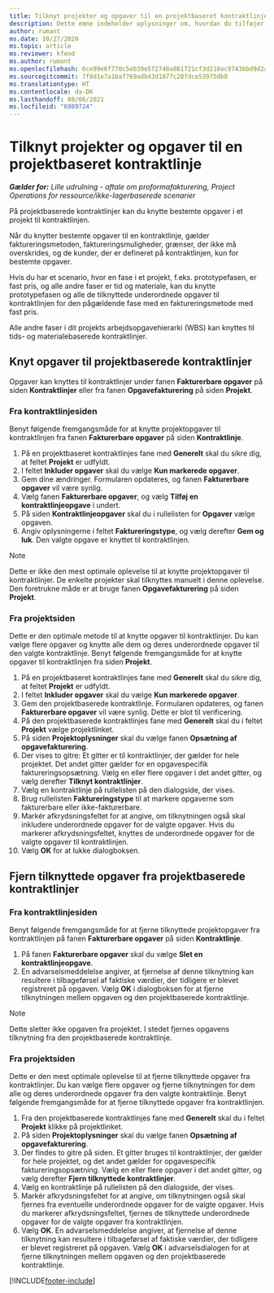 ```yaml
---
title: Tilknyt projekter og opgaver til en projektbaseret kontraktlinje - lille
description: Dette emne indeholder oplysninger om, hvordan du tilføjer og fjerner projekter og opgaver til en kontraktlinje.
author: rumant
ms.date: 10/27/2020
ms.topic: article
ms.reviewer: kfend
ms.author: rumant
ms.openlocfilehash: 6ce99e6f770c5eb39e5f2740a861721cf3d210ac9743bbd9d2a1e1a7236f368c
ms.sourcegitcommit: 7f8d1e7a16af769adb43d1877c28fdce53975db8
ms.translationtype: HT
ms.contentlocale: da-DK
ms.lasthandoff: 08/06/2021
ms.locfileid: "6989724"
---
```

# <a name="map-projects-and-tasks-to-a-project-based-contract-line"></a>Tilknyt projekter og opgaver til en projektbaseret kontraktlinje 

_**Gælder for:** Lille udrulning - aftale om proformafakturering, Project Operations for ressource/ikke-lagerbaserede scenarier_

På projektbaserede kontraktlinjer kan du knytte bestemte opgaver i et projekt til kontraktlinjen.

Når du knytter bestemte opgaver til en kontraktlinje, gælder faktureringsmetoden, faktureringsmuligheder, grænser, der ikke må overskrides, og de kunder, der er defineret på kontraktlinjen, kun for bestemte opgaver.

Hvis du har et scenario, hvor en fase i et projekt, f.eks. prototypefasen, er fast pris, og alle andre faser er tid og materiale, kan du knytte prototypefasen og alle de tilknyttede underordnede opgaver til kontraktlinjen for den pågældende fase med en faktureringsmetode med fast pris.

Alle andre faser i dit projekts arbejdsopgavehierarki (WBS) kan knyttes til tids- og materialebaserede kontraktlinjer.

## <a name="associate-tasks-to-project-based-contract-lines"></a>Knyt opgaver til projektbaserede kontraktlinjer

Opgaver kan knyttes til kontraktlinjer under fanen **Fakturerbare opgaver** på siden **Kontraktlinjer** eller fra fanen **Opgavefakturering** på siden **Projekt**.

### <a name="from-the-contract-line-page"></a>Fra kontraktlinjesiden

Benyt følgende fremgangsmåde for at knytte projektopgaver til kontraktlinjen fra fanen **Fakturerbare opgaver** på siden **Kontraktlinje**.

1. På en projektbaseret kontraktlinjes fane med **Generelt** skal du sikre dig, at feltet **Projekt** er udfyldt.
2. I feltet **Inkluder opgaver** skal du vælge **Kun markerede opgaver**.
3. Gem dine ændringer. Formularen opdateres, og fanen **Fakturerbare opgaver** vil være synlig.
4. Vælg fanen **Fakturerbare opgaver**, og vælg **Tilføj en kontraktlinjeopgave** i undert.
5. På siden **Kontraktlinjeopgaver** skal du i rullelisten for **Opgaver** vælge opgaven. 
6. Angiv oplysningerne i feltet **Faktureringstype**, og vælg derefter **Gem og luk**. Den valgte opgave er knyttet til kontraktlinjen.

> [!NOTE]
> Dette er ikke den mest optimale oplevelse til at knytte projektopgaver til kontraktlinjer. De enkelte projekter skal tilknyttes manuelt i denne oplevelse. Den foretrukne måde er at bruge fanen **Opgavefakturering** på siden **Projekt**.

### <a name="from-the-project-page"></a>Fra projektsiden

Dette er den optimale metode til at knytte opgaver til kontraktlinjer. Du kan vælge flere opgaver og knytte alle dem og deres underordnede opgaver til den valgte kontraktlinje. Benyt følgende fremgangsmåde for at knytte opgaver til kontraktlinjen fra siden **Projekt**.

1. På en projektbaseret kontraktlinjes fane med **Generelt** skal du sikre dig, at feltet **Projekt** er udfyldt.
2. I feltet **Inkluder opgaver** skal du vælge **Kun markerede opgaver**.
3. Gem den projektbaserede kontraktlinje. Formularen opdateres, og fanen **Fakturerbare opgaver** vil være synlig. Dette er blot til verificering.
4. På den projektbaserede kontraktlinjes fane med **Generelt** skal du i feltet **Projekt** vælge projektlinket.
5. På siden **Projektoplysninger** skal du vælge fanen **Opsætning af opgavefakturering**.
6. Der vises to gitre: Et gitter er til kontraktlinjer, der gælder for hele projektet. Det andet gitter gælder for en opgavespecifik faktureringsopsætning. Vælg en eller flere opgaver i det andet gitter, og vælg derefter **Tilknyt kontraktlinjer**.
7. Vælg en kontraktlinje på rullelisten på den dialogside, der vises.
8. Brug rullelisten **Faktureringstype** til at markere opgaverne som fakturerbare eller ikke-fakturerbare.
9. Markér afkrydsningsfeltet for at angive, om tilknytningen også skal inkludere underordnede opgaver for de valgte opgaver. Hvis du markerer afkrydsningsfeltet, knyttes de underordnede opgaver for de valgte opgaver til kontraktlinjen.
10. Vælg **OK** for at lukke dialogboksen.

## <a name="unassociate-tasks-from-project-based-contract-lines"></a>Fjern tilknyttede opgaver fra projektbaserede kontraktlinjer

### <a name="from-the-contract-line-page"></a>Fra kontraktlinjesiden

Benyt følgende fremgangsmåde for at fjerne tilknyttede projektopgaver fra kontraktlinjen på fanen **Fakturerbare opgaver** på siden **Kontraktlinje**.

1. På fanen **Fakturerbare opgaver** skal du vælge **Slet en kontraktlinjeopgave**.
2. En advarselsmeddelelse angiver, at fjernelse af denne tilknytning kan resultere i tilbageførsel af faktiske værdier, der tidligere er blevet registreret på opgaven. Vælg **OK** i dialogboksen for at fjerne tilknytningen mellem opgaven og den projektbaserede kontraktlinje. 

> [!NOTE]
> Dette sletter ikke opgaven fra projektet. I stedet fjernes opgavens tilknytning fra den projektbaserede kontraktlinje.

### <a name="from-the-project-page"></a>Fra projektsiden

Dette er den mest optimale oplevelse til at fjerne tilknyttede opgaver fra kontraktlinjer. Du kan vælge flere opgaver og fjerne tilknytningen for dem alle og deres underordnede opgaver fra den valgte kontraktlinje. Benyt følgende fremgangsmåde for at fjerne tilknyttede opgaver fra kontraktlinjen.

1. Fra den projektbaserede kontraktlinjes fane med **Generelt** skal du i feltet **Projekt** klikke på projektlinket.
2. På siden **Projektoplysninger** skal du vælge fanen **Opsætning af opgavefakturering**.
3. Der findes to gitre på siden. Et gitter bruges til kontraktlinjer, der gælder for hele projektet, og det andet gælder for opgavespecifik faktureringsopsætning. Vælg en eller flere opgaver i det andet gitter, og vælg derefter **Fjern tilknyttede kontraktlinjer**.
4. Vælg en kontraktlinje på rullelisten på den dialogside, der vises.
5. Markér afkrydsningsfeltet for at angive, om tilknytningen også skal fjernes fra eventuelle underordnede opgaver for de valgte opgaver. Hvis du markerer afkrydsningsfeltet, fjernes de tilknyttede underordnede opgaver for de valgte opgaver fra kontraktlinjen.
6. Vælg **OK**. En advarselsmeddelelse angiver, at fjernelse af denne tilknytning kan resultere i tilbageførsel af faktiske værdier, der tidligere er blevet registreret på opgaven. Vælg **OK** i advarselsdialogen for at fjerne tilknytningen mellem opgaven og den projektbaserede kontraktlinje.


[!INCLUDE[footer-include](../../includes/footer-banner.md)]
